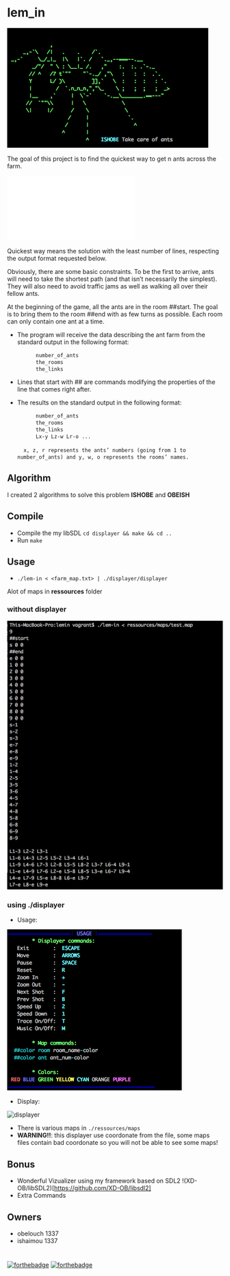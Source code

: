 # lem_in

![Logo](/ressources/screenshots/logo.png)

The goal of this project is to find the quickest way to get n ants across the farm.

![Subject](/ressources/lemin.pdf)

Quickest way means the solution with the least number of lines, respecting the output format requested below.

Obviously, there are some basic constraints. To be the first to arrive, ants will need to take the shortest path (and that isn’t necessarily the simplest). They will also need to avoid traffic jams as well as walking all over their fellow ants.

At the beginning of the game, all the ants are in the room ##start. The goal is to bring them to the room ##end with as few turns as possible. Each room can only contain one ant at a time.

- The program will receive the data describing the ant farm from the standard output in the following format:

			number_of_ants
			the_rooms
			the_links

- Lines that start with ## are commands modifying the properties of the line that comes right after.

- The results on the standard output in the following format:

			number_of_ants
			the_rooms
			the_links
			Lx-y Lz-w Lr-o ...

		x, z, r represents the ants’ numbers (going from 1 to number_of_ants) and y, w, o represents the rooms’ names.

## Algorithm
I created 2 algorithms to solve this problem **ISHOBE** and **OBEISH**

## Compile
- Compile the my libSDL `cd displayer && make && cd ..`
- Run `make`

## Usage
- `./lem-in < <farm_map.txt> | ./displayer/displayer`

Alot of maps in **ressources** folder

### without displayer

![nodisplayer](/ressources/screenshots/nodisplayer.png)

### using ./displayer

- Usage:

![usage](/ressources/screenshots/usage.png)

- Display:

![displayer](/ressources/screenshots/displayer.png)

- There is various maps in `./ressources/maps`
- **WARNING!!**: this displayer use coordonate from the file, some maps files contain bad coordonate so you will not be able to see some maps!

## Bonus

- Wonderful Vizualizer using my framework based on SDL2 !(XD-OB/libSDL2)[https://github.com/XD-OB/libsdl2]
- Extra Commands


## Owners

- obelouch 1337
- ishaimou 1337

#
[![forthebadge](https://forthebadge.com/images/badges/made-with-c.svg)](https://forthebadge.com)
[![forthebadge](https://forthebadge.com/images/badges/built-by-developers.svg)](https://forthebadge.com)
